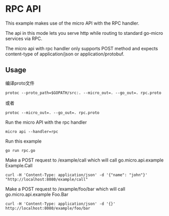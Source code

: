 # RPC API

This example makes use of the micro API with the RPC handler.

The api in this mode lets you serve http while routing to standard go-micro services via RPC.

The micro api with rpc handler only supports POST method and expects content-type of application/json or application/protobuf.

## Usage

编译proto文件
```
protoc --proto_path=$GOPATH/src:. --micro_out=. --go_out=. rpc.proto
```
或者
```
protoc --micro_out=. --go_out=. rpc.proto
```

Run the micro API with the rpc handler

```
micro api --handler=rpc
```

Run this example

```
go run rpc.go
```

Make a POST request to /example/call which will call go.micro.api.example Example.Call

```
curl -H 'Content-Type: application/json' -d '{"name": "john"}' "http://localhost:8080/example/call"
```

Make a POST request to /example/foo/bar which will call go.micro.api.example Foo.Bar

```
curl -H 'Content-Type: application/json' -d '{}' http://localhost:8080/example/foo/bar
```
